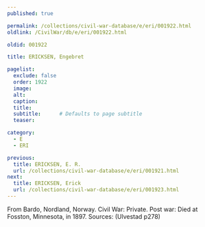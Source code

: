 ```yaml
---
published: true

permalink: /collections/civil-war-database/e/eri/001922.html
oldlink: /CivilWar/db/e/eri/001922.html

oldid: 001922

title: ERICKSEN, Engebret

pagelist:
  exclude: false
  order: 1922
  image: 
  alt:
  caption:
  title:
  subtitle:      # Defaults to page subtitle
  teaser:

category: 
  - E 
  - ERI

previous:
  title: ERICKSEN, E. R.
  url: /collections/civil-war-database/e/eri/001921.html  
next:
  title: ERICKSEN, Erick
  url: /collections/civil-war-database/e/eri/001923.html   
---
```

From Bardo, Nordland, Norway. Civil War: Private. Post war: Died at Fosston, Minnesota, in 1897. Sources: (Ulvestad p278)
